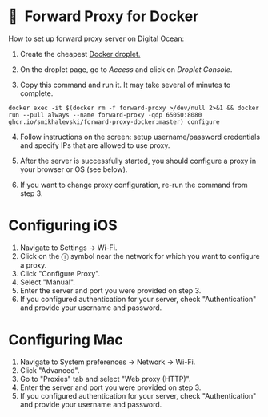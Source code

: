# 🐳&ensp;Forward Proxy for Docker

How to set up forward proxy server on Digital Ocean:

1. Create the cheapest [Docker droplet.](https://marketplace.digitalocean.com/apps/docker)

2. On the droplet page, go to _Access_ and click on _Droplet Console_.

3. Copy this command and run it. It may take several of minutes to complete.

```shell
docker exec -it $(docker rm -f forward-proxy >/dev/null 2>&1 && docker run --pull always --name forward-proxy -qdp 65050:8080 ghcr.io/smikhalevski/forward-proxy-docker:master) configure
```

4. Follow instructions on the screen: setup username/password credentials and specify IPs that are allowed to use proxy.

5. After the server is successfully started, you should configure a proxy in your browser or OS (see below).

6. If you want to change proxy configuration, re-run the command from step 3.

# Configuring iOS

1. Navigate to Settings → Wi-Fi.
2. Click on the ⓘ symbol near the network for which you want to configure a proxy.
3. Click "Configure Proxy".
4. Select "Manual".
5. Enter the server and port you were provided on step 3.
6. If you configured authentication for your server, check "Authentication" and provide your username and password.

# Configuring Mac

1. Navigate to System preferences → Network → Wi-Fi.
2. Click "Advanced".
3. Go to "Proxies" tab and select "Web proxy (HTTP)".
4. Enter the server and port you were provided on step 3.
5. If you configured authentication for your server, check "Authentication" and provide your username and password.

